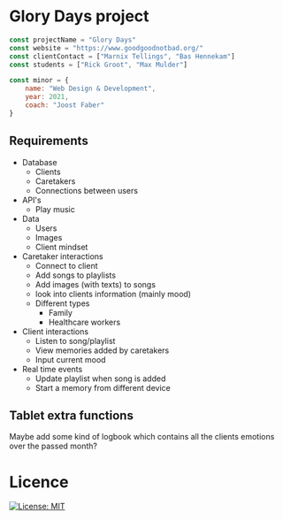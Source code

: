 # Glory Days project
```js
const projectName = "Glory Days"
const website = "https://www.goodgoodnotbad.org/"
const clientContact = ["Marnix Tellings", "Bas Hennekam"]
const students = ["Rick Groot", "Max Mulder"]

const minor = {
    name: "Web Design & Development",
    year: 2021,
    coach: "Joost Faber"
}
```

## Requirements
* Database
    * Clients
    * Caretakers
    * Connections between users
* API's
    * Play music
* Data
    * Users
    * Images
    * Client mindset
* Caretaker interactions
    * Connect to client
    * Add songs to playlists
    * Add images (with texts) to songs
    * look into clients information (mainly mood)
    * Different types
        * Family
        * Healthcare workers
* Client interactions
    * Listen to song/playlist
    * View memories added by caretakers
    * Input current mood
* Real time events
    * Update playlist when song is added
    * Start a memory from different device

## Tablet extra functions
Maybe add some kind of logbook which contains all the clients emotions over the passed month?

# Licence
[![License: MIT](https://img.shields.io/badge/License-MIT-yellow.svg)](https://opensource.org/licenses/MIT)